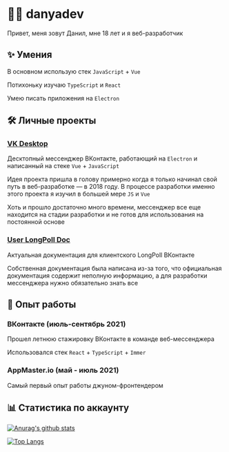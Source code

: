 # 👨‍💻 danyadev

Привет, меня зовут Данил, мне 18 лет и я веб-разработчик

## ✨ Умения

В основном использую стек `JavaScript` + `Vue`

Потихоньку изучаю `TypeScript` и `React`

Умею писать приложения на `Electron`

## 🛠 Личные проекты

### [VK Desktop](https://github.com/danyadev/vk-desktop)

Десктопный мессенджер ВКонтакте, работающий на `Electron` и написанный на стеке `Vue` + `JavaScript`

Идея проекта пришла в голову примерно когда я только начинал свой путь в веб-разработке — в 2018 году.
В процессе разработки именно этого проекта я изучил в большей мере `JS` и `Vue`

Хоть и прошло достаточно много времени, мессенджер все еще находится на стадии разработки
и не готов для использования на постоянной основе

### [User LongPoll Doc](https://github.com/danyadev/longpoll-doc)

Актуальная документация для клиентского LongPoll ВКонтакте

Собственная документация была написана из-за того, что официальная документация содержит неполную информацию,
а для разработки мессенджера нужно обязательно знать все

## 💼 Опыт работы

### ВКонтакте (июль-сентябрь 2021)

Прошел летнюю стажировку ВКонтакте в команде веб-мессенджера

Использовался стек `React` + `TypeScript` + `Immer`

### AppMaster.io (май - июль 2021)

Самый первый опыт работы джуном-фронтендером

## 📊 Статистика по аккаунту

[![Anurag's github stats](https://github-readme-stats.vercel.app/api?username=danyadev&count_private=true&show_icons=true&theme=dark)](https://github.com/anuraghazra/github-readme-stats)

[![Top Langs](https://github-readme-stats.vercel.app/api/top-langs/?username=danyadev&show_icons=true&theme=dark&count_private=true&layout=compact&card_width=445&langs_count=4)](https://github.com/anuraghazra/github-readme-stats)
